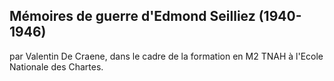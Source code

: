 ## Mémoires de guerre d'Edmond Seilliez (1940-1946)
par Valentin De Craene, dans le cadre de la formation en M2 TNAH à l'Ecole Nationale des Chartes.

